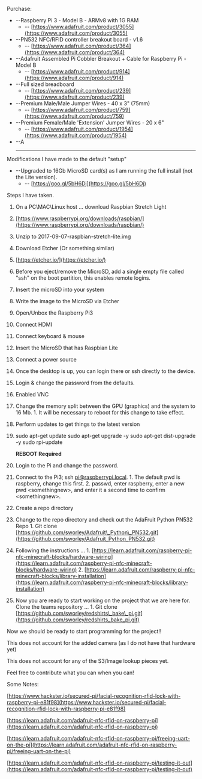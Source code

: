 Purchase:

- --Raspberry Pi 3 - Model B - ARMv8 with 1G RAM
  - -- [https://www.adafruit.com/product/3055](https://www.adafruit.com/product/3055)
- --PN532 NFC/RFID controller breakout board - v1.6
  - -- [https://www.adafruit.com/product/364](https://www.adafruit.com/product/364)
- --Adafruit Assembled Pi Cobbler Breakout + Cable for Raspberry Pi - Model B
  - -- [https://www.adafruit.com/product/914](https://www.adafruit.com/product/914)
- --Full sized breadboard
  - -- [https://www.adafruit.com/product/239](https://www.adafruit.com/product/239)
- --Premium Male/Male Jumper Wires - 40 x 3&quot; (75mm)
  - -- [https://www.adafruit.com/product/759](https://www.adafruit.com/product/759)
- --Premium Female/Male &#39;Extension&#39; Jumper Wires - 20 x 6&quot;
  - -- [https://www.adafruit.com/product/1954](https://www.adafruit.com/product/1954)
- --A
  - --

Modifications I have made to the default &quot;setup&quot;

- --Upgraded to 16Gb MicroSD card(s) as I am running the full install (not the Lite version).
  - -- [https://goo.gl/5bH6Dj](https://goo.gl/5bH6Dj)

Steps I have taken.

1. On a PC\MAC\Linux host … download Raspbian Stretch Light
  1. [https://www.raspberrypi.org/downloads/raspbian/](https://www.raspberrypi.org/downloads/raspbian/)
  2. Unzip to 2017-09-07-raspbian-stretch-lite.img
2. Download Etcher (Or something similar)
  1. [https://etcher.io/](https://etcher.io/)
3. Before you eject/remove the MicroSD, add a single empty file called &quot;ssh&quot; on the boot partition, this enables remote logins.
4. Insert the microSD into your system
5. Write the image to the MicroSD via Etcher
6. Open/Unbox the Raspberry Pi3
  1. Connect HDMI
  2. Connect keyboard &amp; mouse
  3. Insert the MicroSD that has Raspbian Lite
  4. Connect a power source
7. Once the desktop is up, you can login there or ssh directly to the device.
  1. Login &amp; change the password from the defaults.
  2. Enabled VNC
  3. Change the memory split between the GPU (graphics) and the system to 16 Mb.
    1. It will be necessary to reboot for this change to take effect.
8. Perform updates to get things to the latest version
  1. sudo apt-get update
sudo apt-get upgrade -y
sudo apt-get dist-upgrade -y
sudo rpi-update

      **REBOOT Required**

1. Login to the Pi and change the password.
  1. Connect to the Pi3;  ssh pi@raspberrypi.local.
    1. The default pwd is raspberry, change this first.
    2. passwd, enter raspberry, enter a new pwd &lt;somethingnew&gt;, and enter it a second time to confirm &lt;somethingnew&gt;.
2.  Create a repo directory
  1. Change to the repo directory and check out the AdaFruit Python PN532 Repo
    1. Git clone [https://github.com/sworley/Adafruit\_Python\_PN532.git](https://github.com/sworley/Adafruit_Python_PN532.git)
  2. Following the instructions …
    1. [https://learn.adafruit.com/raspberry-pi-nfc-minecraft-blocks/hardware-wiring](https://learn.adafruit.com/raspberry-pi-nfc-minecraft-blocks/hardware-wiring)
    2. [https://learn.adafruit.com/raspberry-pi-nfc-minecraft-blocks/library-installation](https://learn.adafruit.com/raspberry-pi-nfc-minecraft-blocks/library-installation)
  3. Now you are ready to start working on the project that we are here for.  Clone the teams repository …
    1. Git clone [https://github.com/sworley/redshirts\_bake\_pi.git](https://github.com/sworley/redshirts_bake_pi.git)

Now we should be ready to start programming for the project!!

This does not account for the added camera (as I do not have that hardware yet)

This does not account for any of the S3/Image lookup pieces yet.

Feel free to contribute what you can when you can!

Some Notes:

[https://www.hackster.io/secured-pi/facial-recognition-rfid-lock-with-raspberry-pi-e81f98](https://www.hackster.io/secured-pi/facial-recognition-rfid-lock-with-raspberry-pi-e81f98)

[https://learn.adafruit.com/adafruit-nfc-rfid-on-raspberry-pi](https://learn.adafruit.com/adafruit-nfc-rfid-on-raspberry-pi)

[https://learn.adafruit.com/adafruit-nfc-rfid-on-raspberry-pi/freeing-uart-on-the-pi](https://learn.adafruit.com/adafruit-nfc-rfid-on-raspberry-pi/freeing-uart-on-the-pi)

[https://learn.adafruit.com/adafruit-nfc-rfid-on-raspberry-pi/testing-it-out](https://learn.adafruit.com/adafruit-nfc-rfid-on-raspberry-pi/testing-it-out)
